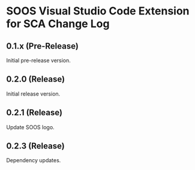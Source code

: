 # SOOS Visual Studio Code Extension for SCA Change Log

## 0.1.x (Pre-Release)

Initial pre-release version.

## 0.2.0 (Release)

Initial release version.

## 0.2.1 (Release)

Update SOOS logo.

## 0.2.3 (Release)

Dependency updates.